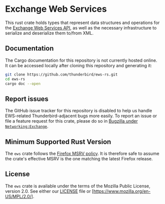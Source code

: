# Exchange Web Services

This rust crate holds types that represent data structures and operations for
the [Exchange Web Services
API](https://learn.microsoft.com/en-us/exchange/client-developer/web-service-reference/ews-reference-for-exchange),
as well as the necessary infrastructure to serialize and deserialize them
to/from XML.

## Documentation

The Cargo documentation for this repository is not currently hosted online. It
can be accessed locally after cloning this repository and generating it:

```bash
git clone https://github.com/thunderbird/ews-rs.git
cd ews-rs
cargo doc --open
```

## Report issues

The GitHub issue tracker for this repository is disabled to help us handle
EWS-related Thunderbird-adjacent bugs more easily. To report an issue or file a
feature request for this crate, please do so in [Bugzilla under
`Networking:Exchange`](https://bugzilla.mozilla.org/enter_bug.cgi?product=MailNews%20Core&component=Networking:%20Exchange).

## Minimum Supported Rust Version

The `ews` crate follows the [Firefox MSRV policy](https://firefox-source-docs.mozilla.org/writing-rust-code/update-policy.html#minimum-supported-rust-version).
It is therefore safe to assume the crate's effective MSRV is the one matching
the latest Firefox release.

## License

The `ews` crate is available under the terms of the Mozilla Public License,
version 2.0. See either our [LICENSE](LICENSE) file or [https://www.mozilla.org/en-US/MPL/2.0/].
